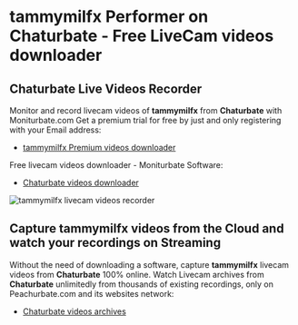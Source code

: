 # tammymilfx Performer on Chaturbate - Free LiveCam videos downloader

## Chaturbate Live Videos Recorder

Monitor and record livecam videos of **tammymilfx** from **Chaturbate** with Moniturbate.com
Get a premium trial for free by just and only registering with your Email address:
* [tammymilfx Premium videos downloader](https://moniturbate.com/request-demo-licence-key.html)

Free livecam videos downloader - Moniturbate Software:
* [Chaturbate videos downloader](https://moniturbate.com/moniturbate-download-software.html)

![tammymilfx livecam videos recorder](https://peachurnet.com/templates/moniturbate-software.png)


## Capture tammymilfx videos from the Cloud and watch your recordings on Streaming

Without the need of downloading a software, capture **tammymilfx** livecam videos from **Chaturbate** 100% online.
Watch Livecam archives from **Chaturbate** unlimitedly from thousands of existing recordings, only on Peachurbate.com and its websites network:
* [Chaturbate videos archives](https://peachurnet.com/)